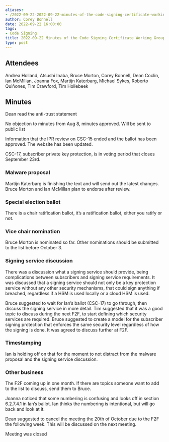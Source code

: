 ```yaml
---
aliases:
- /2022-09-22-2022-09-22-minutes-of-the-code-signing-certificate-working-group/
author: Corey Bonnell
date: 2022-09-22 16:00:00
tags:
- Code Signing
title: 2022-09-22 Minutes of the Code Signing Certificate Working Group
type: post
---
```


## Attendees 

Andrea Holland, Atsushi Inaba, Bruce Morton, Corey Bonnell, Dean Coclin, Ian McMillan, Joanna Fox, Martijn Katerbarg, Michael Sykes, Roberto Quiñones, Tim Crawford, Tim Hollebeek

## Minutes 

Dean read the anti-trust statement

No objection to minutes from Aug 8, minutes approved. Will be sent to public list

Information that the IPR review on CSC-15 ended and the ballot has been approved. The website has been updated.

CSC-17, subscriber private key protection, is in voting period that closes September 23rd.

### Malware proposal 

Martijn Katerbarg is finishing the text and will send out the latest changes. Bruce Morton and Ian McMillan plan to endorse after review.

### Special election ballot 

There is a chair ratification ballot, it’s a ratification ballot, either you ratify or not.

### Vice chair nomination 

Bruce Morton is nominated so far. Other nominations should be submitted to the list before October 3.

### Signing service discussion 

There was a discussion what a signing service should provide, being complications between subscribers and signing service requirements. It was discussed that a signing service should not only be a key protection service without any other security mechanisms, that could sign anything if breached, regardless if a HSM is used locally or a cloud HSM is used.

Bruce suggested to wait for Ian’s ballot (CSC-17) to go through, then discuss the signing service in more detail. Tim suggested that it was a good topic to discuss during the next F2F, to start defining which security services are required. Bruce suggested to create a model for the subscriber signing protection that enforces the same security level regardless of how the signing is done. It was agreed to discuss further at F2F.

### Timestamping 

Ian is holding off on that for the moment to not distract from the malware proposal and the signing service discussion.

### Other business 

The F2F coming up in one month. If there are topics someone want to add to the list to discuss, send them to Bruce.

Joanna noticed that some numbering is confusing and looks off in section 6.2.7.4.1 in Ian’s ballot. Ian thinks the numbering is intentional, but will go back and look at it.

Dean suggested to cancel the meeting the 20th of October due to the F2F the following week. This will be discussed on the next meeting.

Meeting was closed